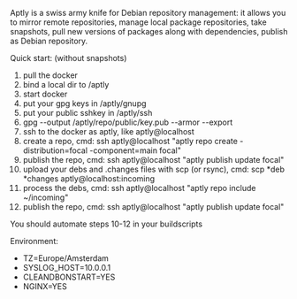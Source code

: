 
Aptly is a swiss army knife for Debian repository management: it allows you to mirror remote repositories, manage local package repositories, take snapshots, pull new versions of packages along with dependencies, publish as Debian repository.

Quick start: (without snapshots)

1) pull the docker
2) bind a local dir to /aptly
3) start docker
4) put your gpg keys in /aptly/gnupg
5) put your public sshkey in /aptly/ssh
6) gpg --output /aptly/repo/public/key.pub --armor --export <YOUR GPG ID HERE>
7) ssh to the docker as aptly, like aptly@localhost
8) create a repo, cmd: ssh aptly@localhost "aptly repo create -distribution=focal -component=main focal"
9) publish the repo, cmd: ssh aptly@localhost "aptly publish update focal" 
10) upload your debs and .changes files with scp (or rsync), cmd: scp *deb *changes aptly@localhost:incoming
11) process the debs, cmd: ssh aptly@localhost "aptly repo include ~/incoming" 
12) publish the repo, cmd: ssh aptly@localhost "aptly publish update focal" 

You should automate steps 10-12 in your buildscripts

Environment:
  - TZ=Europe/Amsterdam
  - SYSLOG_HOST=10.0.0.1
  - CLEANDBONSTART=YES
  - NGINX=YES
